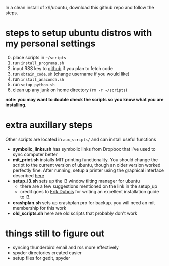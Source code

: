 
In a clean install of x/l/ubuntu, download this github repo and follow the steps.


# steps to setup ubuntu distros with my personal settings

0. place scripts in `~/scripts`
1. run `install_programs.sh`
2. input RSS key to [github](https://help.github.com/articles/generating-an-ssh-key/) if you plan to fetch code
3. run `obtain_code.sh` (change username if you would like)
4. run `install_anaconda.sh`
5. run `setup_python.sh`
0. clean up any junk on home directory (`rm -r ~/scripts`)

**note: you may want to double check the scripts so you know what you are installing.**

# extra auxillary steps

Other scripts are located in `aux_scripts/` and can install useful functions

* **symbolic_links.sh** has symbolic links from Dropbox that I've used to sync computer better
* **mit_print.sh** installs MIT printing functionality. You should change the script to the current version of ubuntu, though an older version worked perfectly fine. After running, setup a printer using the graphical interface described [here](http://kb.mit.edu/confluence/display/istcontrib/Install+the+Pharos+printing+client+on+Ubuntu)
* **setup_i3.sh** sets up the i3 window tilting manager for ubuntu 
	* there are a few suggestions mentioned on the link in the setup_up
	* credit goes to [Erik Dubois](https://github.com/erikdubois/i3-on-Ubuntu-16.10) for writing an excellent installation guide to i3.
* **crashplan.sh** sets up crashplan pro for backup. you will need an mit membership for this work
* **old_scripts.sh** here are old scripts that probably don't work


# things still to figure out

* syncing thunderbird email and rss more effectively 
* spyder directories created easier
* setup files for gedit, spyder
